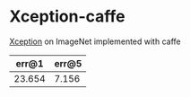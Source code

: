 # Xception-caffe
[Xception](https://arxiv.org/abs/1610.02357) on ImageNet implemented with caffe

err@1 | err@5 
--- | --- 
23.654|7.156
